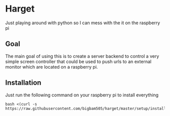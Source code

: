 Harget
==========


Just playing around with python so I can mess with the it on the raspberry pi


## Goal

The main goal of using this is to create a server backend to control a very simple screen controller that could be used to push urls to an external monitor which are located on a raspberry pi.

## Installation
Just run the following command on your raspberry pi to install everything

```
bash <(curl -s https://raw.githubusercontent.com/bigbam505/harget/master/setup/install.sh)
```
